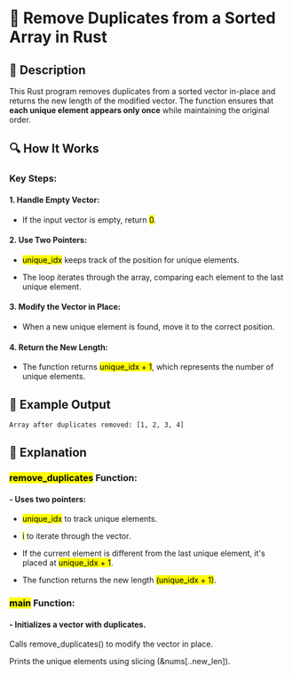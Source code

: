 # 📌 Remove Duplicates from a Sorted Array in Rust
## 🚀 Description
This Rust program removes duplicates from a sorted vector in-place and returns the new length of the modified vector. 
The function ensures that **each unique element appears only once** while maintaining the original order.

## 🔍 How It Works
### Key Steps:
#### 1. Handle Empty Vector:

   - If the input vector is empty, return <mark>0</mark>.

#### 2. Use Two Pointers:

   - <mark>unique_idx</mark> keeps track of the position for unique elements.

   - The loop iterates through the array, comparing each element to the last unique element.

#### 3. Modify the Vector in Place:

   - When a new unique element is found, move it to the correct position.

#### 4. Return the New Length:

   - The function returns <mark>unique_idx + 1</mark>, which represents the number of unique elements.

## 🎯 Example Output
```sh
Array after duplicates removed: [1, 2, 3, 4]
```

## 📂 Explanation
### <mark>remove_duplicates</mark> Function:
#### - Uses **two pointers**:

   - <mark>unique_idx</mark> to track unique elements.

   - <mark>i</mark> to iterate through the vector.

- If the current element is different from the last unique element, it's placed at <mark>unique_idx + 1</mark>.

- The function returns the new length <mark>(unique_idx + 1)</mark>.

### <mark>main</mark> Function:
#### - Initializes a vector with duplicates.

Calls remove_duplicates() to modify the vector in place.

Prints the unique elements using slicing (&nums[..new_len]).

